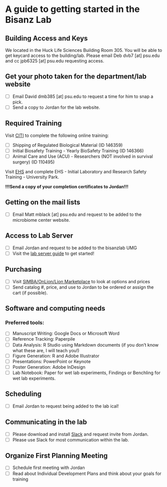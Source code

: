 # A guide to getting started in the Bisanz Lab

## Building Access and Keys

We located in the Huck Life Sciences Building Room 305. You will be able to get keycard access to the building/lab. Please email Deb dvb7 [at] psu.edu and cc jpb6325 [at] psu.edu requesting access.

## Get your photo taken for the department/lab website

- [ ] Email David dmb385 [at] psu.edu to request a time for him to snap a pick.
- [ ] Send a copy to Jordan for the lab website.

## Required Training

Visit [CITI](https://citi.psu.edu/) to complete the following online training:
- [ ] Shipping of Regulated Biological Material (ID 146359)
- [ ] Initial Biosafety Training - Yearly BioSafety Training (ID 146366)
- [ ] Animal Care and Use (ACU) - Researchers (NOT involved in survival surgery) (ID 110495)

Visit [EHS](https://psu.csod.com/samldefault.aspx?returnurl=%252fDeepLink%252fProcessRedirect.aspx%253fmodule%253dlodetails%2526lo%253d7f20e00f-85e8-4e82-a7be-683fc9038966) and complete EHS - Initial Laboratory and Research Safety Training - University Park.

**!!!Send a copy of your completion certificates to Jordan!!!**

## Getting on the mail lists

- [ ] Email Matt mblack [at] psu.edu and request to be added to the microbiome center website.

## Access to Lab Server

- [ ] Email Jordan and request to be added to the bisanzlab UMG
- [ ] Visit the [lab server guide](https://github.com/BisanzLab/LabGuides/blob/main/LabServer.md) to get started!

## Purchasing

- [ ] Visit [SIMBA/OnLion/Lion Marketplace](simba.psu.edu) to look at options and prices
- [ ] Send catalog #, price, and use to Jordan to be ordered or assign the cart (if possible).

## Software and computing needs

### Preferred tools:
- [ ] Manuscript Writing: Google Docs or Microsoft Word
- [ ] Reference Tracking: Paperpile
- [ ] Data Analysis: R Studio using Markdown documents (if you don’t know what these are, I will teach you!)
- [ ] Figure Generation: R and Adobe Illustrator
- [ ] Presentations: PowerPoint or Keynote
- [ ] Poster Generation: Adobe InDesign
- [ ] Lab Notebook: Paper for wet lab experiments, Findings or Benchling for wet lab experiments.

## Scheduling
- [ ] Email Jordan to request being added to the lab ical!

## Communicating in the lab
- [ ] Please download and install [Slack](www.slack.com) and request invite from Jordan.
- [ ] Please use Slack for most communication within the lab.

## Organize First Planning Meeting
- [ ] Schedule first meeting with Jordan
- [ ] Read about Individual Development Plans and think about your goals for training
